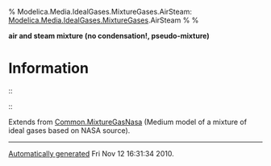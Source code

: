 % Modelica.Media.IdealGases.MixtureGases.AirSteam:
  [Modelica.Media.IdealGases.MixtureGases](Modelica_Media_IdealGases_MixtureGases.html#Modelica.Media.IdealGases.MixtureGases).AirSteam
% 
% 

**air and steam mixture (no condensation!, pseudo-mixture)**

Information
===========

::

::

Extends from
[Common.MixtureGasNasa](Modelica_Media_IdealGases_Common_MixtureGasNasa.html#Modelica.Media.IdealGases.Common.MixtureGasNasa)
(Medium model of a mixture of ideal gases based on NASA source).

* * * * *

[Automatically generated](http://www.3ds.com/) Fri Nov 12 16:31:34 2010.
